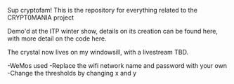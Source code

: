 Sup cryptofam! This is the repository for everything related to the CRYPT0MANIA project

Demo'd at the ITP winter show, details on its creation can be found here, with more detail on the code here.

The crystal now lives on my windowsill, with a livestream TBD.

-WeMos used
-Replace the wifi network name and password with your own
-Change the thresholds by changing x and y
